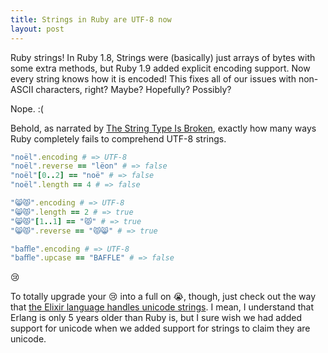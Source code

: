 ```yaml
---
title: Strings in Ruby are UTF-8 now
layout: post
---
```

Ruby strings! In Ruby 1.8, Strings were (basically) just arrays of bytes with some extra methods, but Ruby 1.9 added explicit encoding support. Now every string knows how it is encoded! This fixes all of our issues with non-ASCII characters, right? Maybe? Hopefully? Possibly?

Nope. :(

Behold, as narrated by [The String Type Is Broken](http://mortoray.com/2013/11/27/the-string-type-is-broken), exactly how many ways Ruby completely fails to comprehend UTF-8 strings.

```ruby
"noël".encoding # => UTF-8
"noël".reverse == "lëon" # => false
"noël"[0..2] == "noë" # => false
"noël".length == 4 # => false

"😸😾".encoding # => UTF-8
"😸😾".length == 2 # => true
"😸😾"[1..1] == "😾" # => true
"😸😾".reverse == "😾😸" # => true

"baﬄe".encoding # => UTF-8
"baﬄe".upcase == "BAFFLE" # => false
```

😢

To totally upgrade your 😢 into a full on 😭, though, just check out the way that [the Elixir language handles unicode strings](https://github.com/elixir-lang/elixir/blob/d95a7d1a58bddcbbfec62a17c16a53dc1d6a3543/lib/elixir/test/elixir/string_test.exs#L18-L29). I mean, I understand that Erlang is only 5 years older than Ruby is, but I sure wish we had added support for unicode when we added support for strings to claim they are unicode.